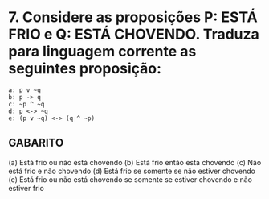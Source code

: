 # 7. Considere as proposições P: ESTÁ FRIO e Q: ESTÁ CHOVENDO. Traduza para linguagem corrente as seguintes proposição:

    a: p v ~q
    b: p -> q
    c: ~p ^ ~q
    d: p <-> ~q
    e: (p v ~q) <-> (q ^ ~p)



## GABARITO

(a) Está frio ou não está chovendo
(b) Está frio então está chovendo
(c) Não está frio e não chovendo
(d) Está frio se somente se não estiver chovendo 
(e) Está frio ou não está chovendo se somente se estiver chovendo e não estiver frio